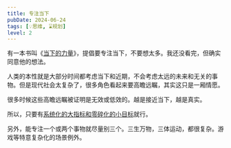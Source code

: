 ```yaml
---
title: 专注当下
pubDate: 2024-06-24
tags: [💡思维, ⌛️规划]
level: 2
---
```


有一本书叫《[当下的力量]》，提倡要专注当下，不要想太多。我还没看完，但确实同意他的想法。

人类的本性就是大部分时间都考虑当下和近期，不会考虑太远的未来和无关的事物。但是现代社会太复杂了，很多角色看起来要高瞻远瞩，其实这只是一厢情愿。

很多时候这些高瞻远瞩被证明是无效或低效的。越是接近当下，越是真实。

所以，只要有[系统化的大指标和零碎化的小目标](/xyy/20240624b)就行。

另外，能专注一个或两个事物就尽量别三个。三生万物，三体运动，都很复杂。游戏等特意复杂化的场景例外。

[当下的力量]: https://book.douban.com/subject/26815948/
